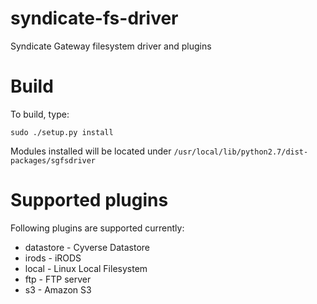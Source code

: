# syndicate-fs-driver
Syndicate Gateway filesystem driver and plugins

Build
=====

To build, type:
```
sudo ./setup.py install
```

Modules installed will be located under `/usr/local/lib/python2.7/dist-packages/sgfsdriver`

Supported plugins
=================

Following plugins are supported currently:
- datastore - Cyverse Datastore
- irods - iRODS
- local - Linux Local Filesystem
- ftp - FTP server
- s3 - Amazon S3
